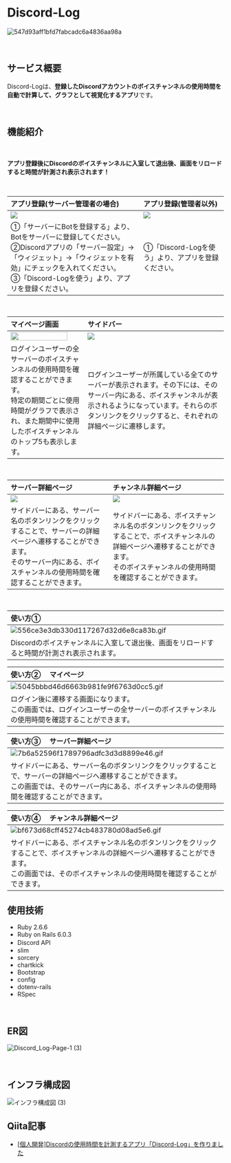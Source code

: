 # Discord-Log

![547d93aff1bfd7fabcadc6a4836aa98a](https://user-images.githubusercontent.com/63973453/130365572-2acd531b-9cd1-47b2-897e-472e835d6d98.png)

<br>

## サービス概要
Discord-Logは、**登録したDiscordアカウントのボイスチャンネルの使用時間を自動で計算して、グラフとして視覚化するアプリ**です。

<br>

## 機能紹介
<br>

**アプリ登録後にDiscordのボイスチャンネルに入室して退出後、画面をリロードすると時間が計測され表示されます！**

<br>

| アプリ登録(サーバー管理者の場合)                                                       | アプリ登録(管理者以外)                                                                                               |
| :------------------------------------------------------------------- | :----------------------------------------------------------------------------------------------------- |
| <img src="https://user-images.githubusercontent.com/63973453/130367346-9fa5140c-8e07-4f79-aea0-3323f3080453.png"> | <img src="https://user-images.githubusercontent.com/63973453/130367204-213fc7c7-01ef-441d-bf79-bfddb3cd1e12.png"> |
| ①「サーバーにBotを登録する」より、Botをサーバーに登録してください。<br>②Discordアプリの「サーバー設定」→「ウィジェット」→「ウィジェットを有効」にチェックを入れてください。<br>③「Discord-Logを使う」より、アプリを登録ください。| ①「Discord-Logを使う」より、アプリを登録ください。|

<br>

| マイページ画面                                                       | サイドバー                                                                                              |
| :------------------------------------------------------------------- | :----------------------------------------------------------------------------------------------------- |
| <img src="https://user-images.githubusercontent.com/63973453/130367396-555b8147-62e1-4d28-b747-d6eb3d3e95a4.png" width="90%"> | <img src="https://user-images.githubusercontent.com/63973453/130367941-4e52d2ca-39cd-4894-b6af-52139ec7ce4a.png">                                   |
| ログインユーザーの全サーバーのボイスチャンネルの使用時間を確認することができます。<br>特定の期間ごとに使用時間がグラフで表示され、また期間中に使用したボイスチャンネルのトップ5も表示します。|ログインユーザーが所属している全てのサーバーが表示されます。その下には、そのサーバー内にある、ボイスチャンネルが表示されるようになっています。それらのボタンリンクをクリックすると、それぞれの詳細ページに遷移します。|

<br>

| サーバー詳細ページ                                                       | チャンネル詳細ページ                                                                                              |
| :------------------------------------------------------------------- | :----------------------------------------------------------------------------------------------------- |
| <img src="https://user-images.githubusercontent.com/63973453/130368083-c44f859d-17dd-40f5-83eb-47905f5f56a8.png"> | <img src="https://user-images.githubusercontent.com/63973453/130368113-9577a015-4a51-4f3e-8970-53bb010c3544.png">                                   |
| サイドバーにある、サーバー名のボタンリンクをクリックすることで、サーバーの詳細ページへ遷移することができます。<br>そのサーバー内にある、ボイスチャンネルの使用時間を確認することができます。|サイドバーにある、ボイスチャンネル名のボタンリンクをクリックすることで、ボイスチャンネルの詳細ページへ遷移することができます。<br>そのボイスチャンネルの使用時間を確認することができます。|

<br>

| 使い方① 　                                                      |
| :------------------------------------------------------------------- |
| ![556ce3e3db330d117267d32d6e8ca83b.gif](https://qiita-image-store.s3.ap-northeast-1.amazonaws.com/0/625435/61130cf9-9044-8b57-f811-b037fb156d3e.gif) | 
| Discordのボイスチャンネルに入室して退出後、画面をリロードすると時間が計測され表示されます。 |

| 使い方② 　マイページ                                                      |
| :------------------------------------------------------------------- |
| ![5045bbbd46d6663b981fe9f6763d0cc5.gif](https://qiita-image-store.s3.ap-northeast-1.amazonaws.com/0/625435/abc8b3a9-5923-c25e-2ef3-ed7b80c61aa3.gif)| 
| ログイン後に遷移する画面になります。<br>この画面では、ログインユーザーの全サーバーのボイスチャンネルの使用時間を確認することができます。 |

| 使い方③ 　サーバー詳細ページ                                                      |
| :------------------------------------------------------------------- |
| ![7b6a52596f1789796adfc3d3d8899e46.gif](https://qiita-image-store.s3.ap-northeast-1.amazonaws.com/0/625435/39c2199e-668b-c096-8420-2d5e4e80a68a.gif)| 
| サイドバーにある、サーバー名のボタンリンクをクリックすることで、サーバーの詳細ページへ遷移することができます。<br>この画面では、そのサーバー内にある、ボイスチャンネルの使用時間を確認することができます。 |

| 使い方④ 　チャンネル詳細ページ                                                      |
| :------------------------------------------------------------------- |
| ![bf673d68cff45274cb483780d08ad5e6.gif](https://qiita-image-store.s3.ap-northeast-1.amazonaws.com/0/625435/76bc9cfb-3b5a-03ba-5d4f-6b4c337ed3ba.gif) | 
| サイドバーにある、ボイスチャンネル名のボタンリンクをクリックすることで、ボイスチャンネルの詳細ページへ遷移することができます。<br>この画面では、そのボイスチャンネルの使用時間を確認することができます。|


## 使用技術

- Ruby 2.6.6
- Ruby on Rails 6.0.3
- Discord API　
- slim 
- sorcery 
- chartkick
- Bootstrap
- config
- dotenv-rails
- RSpec

<br>

## ER図
![Discord_Log-Page-1 (3)](https://user-images.githubusercontent.com/63973453/130365416-00700bf6-0293-45e1-8045-3d5d83622913.png)

<br>

## インフラ構成図

![インフラ構成図 (3)](https://user-images.githubusercontent.com/63973453/132781978-815f8afa-6659-41e3-a7a9-07cb3af910d8.png)




## Qiita記事
- [[個人開発]Discordの使用時間を計測するアプリ「Discord-Log」を作りました](https://qiita.com/yasuk-0714/items/98a25750407209f4b64f)
